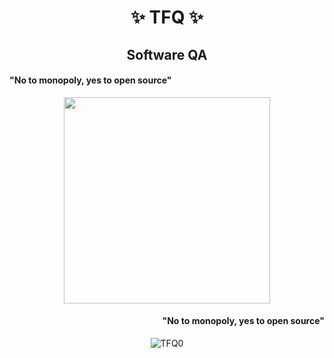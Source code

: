 <h1 align="center"> ✨ TFQ ✨</h1>
<h2 align="center"> Software QA</h2>

<h4 align="left"> "No to monopoly, yes to open source"</h4>
<div align="center">
  <img height="330" src="https://upload.wikimedia.org/wikipedia/commons/1/1b/Ken_Thompson_and_Dennis_Ritchie--1973.jpg"  />
</div>
<h4 align="right"> "No to monopoly, yes to open source"</h4>
<p align="center"> <img src="https://komarev.com/ghpvc/?username=TFQ0&color=blueviolet&style=for-the-badge" alt="TFQ0" /> </p>

